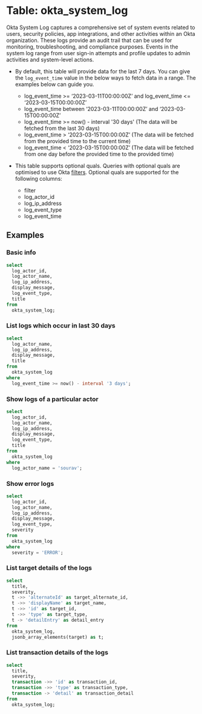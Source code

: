 # Table: okta_system_log

Okta System Log captures a comprehensive set of system events related to users, security policies, app integrations, and other activities within an Okta organization. These logs provide an audit trail that can be used for monitoring, troubleshooting, and compliance purposes. Events in the system log range from user sign-in attempts and profile updates to admin activities and system-level actions.

- By default, this table will provide data for the last 7 days. You can give the `log_event_time` value in the below ways to fetch data in a range. The examples below can guide you.

  - log_event_time >= ‘2023-03-11T00:00:00Z’ and log_event_time <= ‘2023-03-15T00:00:00Z’
  - log_event_time between ‘2023-03-11T00:00:00Z’ and ‘2023-03-15T00:00:00Z’
  - log_event_time >= now() - interval '30 days' (The data will be fetched from the last 30 days)
  - log_event_time > ‘2023-03-15T00:00:00Z’ (The data will be fetched from the provided time to the current time)
  - log_event_time < ‘2023-03-15T00:00:00Z’ (The data will be fetched from one day before the provided time to the provided time)

- This table supports optional quals. Queries with optional quals are optimised to use Okta [filters](https://developer.okta.com/docs/reference/api/system-log/#bounded-requests). Optional quals are supported for the following columns:
  - filter
  - log_actor_id
  - log_ip_address
  - log_event_type
  - log_event_time

## Examples

### Basic info

```sql
select
  log_actor_id,
  log_actor_name,
  log_ip_address,
  display_message,
  log_event_type,
  title
from
  okta_system_log;
```

### List logs which occur in last 30 days

```sql
select
  log_actor_name,
  log_ip_address,
  display_message,
  title
from
  okta_system_log
where
  log_event_time >= now() - interval '3 days';
```

### Show logs of a particular actor

```sql
select
  log_actor_id,
  log_actor_name,
  log_ip_address,
  display_message,
  log_event_type,
  title
from
  okta_system_log
where
  log_actor_name = 'sourav';
```

### Show error logs

```sql
select
  log_actor_id,
  log_actor_name,
  log_ip_address,
  display_message,
  log_event_type,
  severity
from
  okta_system_log
where
  severity = 'ERROR';
```

### List target details of the logs

```sql
select
  title,
  severity,
  t ->> 'alternateId' as target_alternate_id,
  t ->> 'displayName' as target_name,
  t ->> 'id' as target_id,
  t ->> 'type' as target_type,
  t -> 'detailEntry' as detail_entry
from
  okta_system_log,
  jsonb_array_elements(target) as t;
```

### List transaction details of the logs

```sql
select
  title,
  severity,
  transaction ->> 'id' as transaction_id,
  transaction ->> 'type' as transaction_type,
  transaction -> 'detail' as transaction_detail
from
  okta_system_log;
```
